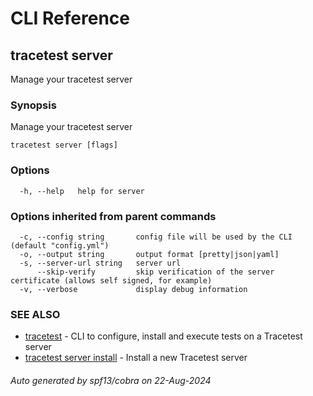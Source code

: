 # CLI Reference
## tracetest server

Manage your tracetest server

### Synopsis

Manage your tracetest server

```
tracetest server [flags]
```

### Options

```
  -h, --help   help for server
```

### Options inherited from parent commands

```
  -c, --config string       config file will be used by the CLI (default "config.yml")
  -o, --output string       output format [pretty|json|yaml]
  -s, --server-url string   server url
      --skip-verify         skip verification of the server certificate (allows self signed, for example)
  -v, --verbose             display debug information
```

### SEE ALSO

* [tracetest](tracetest.md)	 - CLI to configure, install and execute tests on a Tracetest server
* [tracetest server install](tracetest_server_install.md)	 - Install a new Tracetest server

###### Auto generated by spf13/cobra on 22-Aug-2024
